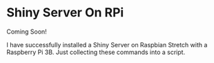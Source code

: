 # Shiny Server On RPi

Coming Soon!

I have successfully installed a Shiny Server on Raspbian Stretch with a Raspberry Pi 3B. 
Just collecting these commands into a script.
